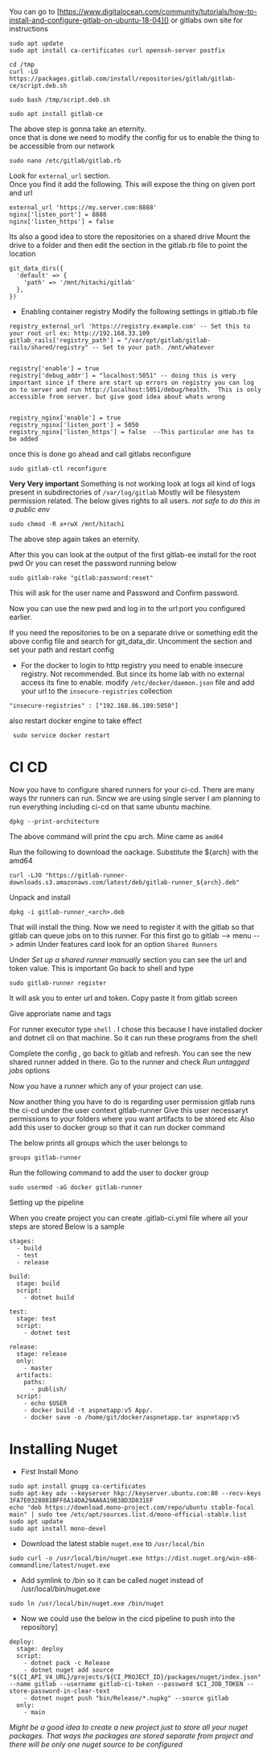 You can go to [https://www.digitalocean.com/community/tutorials/how-to-install-and-configure-gitlab-on-ubuntu-18-04]() or gitlabs own site for instructions


```
sudo apt update
sudo apt install ca-certificates curl openssh-server postfix
```

```
cd /tmp
curl -LO https://packages.gitlab.com/install/repositories/gitlab/gitlab-ce/script.deb.sh
```

```
sudo bash /tmp/script.deb.sh
```

```
sudo apt install gitlab-ce
```

The above step is gonna take an eternity.  
once that is done we need to modify the config for us to enable the thing to be accessible from our network

```
sudo nano /etc/gitlab/gitlab.rb
```

Look for `external_url` section.  
Once you find it add the following.  This will expose the thing on given port and url
```
external_url 'https://my.server.com:8888'
nginx['listen_port'] = 8888
nginx['listen_https'] = false
```

Its also a good idea to store the repositories on a shared drive
Mount the drive to a folder and then edit the section in the gitlab.rb file to point the location
```
git_data_dirs({
  'default' => {
    'path' => '/mnt/hitachi/gitlab'
  },
})
```

* Enabling container registry
Modify the following settings in gitlab.rb file
```
registry_external_url 'https://registry.example.com' -- Set this to your root url ex: http://192.168.33.109
gitlab_rails['registry_path'] = "/var/opt/gitlab/gitlab-rails/shared/registry" -- Set to your path. /mnt/whatever


registry['enable'] = true
registry['debug_addr'] = "localhost:5051" -- doing this is very important since if there are start up errors on registry you can log on to server and run http://localhost:5051/debug/health.  This is only accessible from server. but give good idea about whats wrong


registry_nginx['enable'] = true
registry_nginx['listen_port'] = 5050
registry_nginx['listen_https'] = false  --This particular one has to be added
```

once this is done go ahead and call gitlabs reconfigure

```
sudo gitlab-ctl reconfigure
```

**Very Very important**
Something is not working look at logs
all kind of logs present in subdirectories of `/var/log/gitlab`
Mostly will be filesystem permission related. The below gives rights to all users. *not safe to do this in a public env*
```
sudo chmod -R a+rwX /mnt/hitachi 
```

The above step again takes an eternity.  

After this you can look at the output of the first gitlab-ee install for the root pwd
Or you can reset the password running below

```
sudo gitlab-rake "gitlab:password:reset"
```
This will ask for the user name and Password and Confirm password.  

Now you can use the new pwd and log in to the url:port you configured earlier.


If you need the repositories to be on a separate drive or something edit the above config file and search for git_data_dir. Uncomment the section and set your path and restart config

* For the docker to login to http registry you need to enable insecure registry. Not recommended. But since its home lab with no external access its fine to enable. modify `/etc/docker/daemon.json` file and add your url to the `insecure-registries` collection
```
"insecure-registries" : ["192.168.86.109:5050"]
```

also restart docker engine to take effect
```
 sudo service docker restart 
```

# CI CD
Now you have to configure shared runners for your ci-cd. 
There are many ways thr runners can run. 
Sincw we are using single server I am planning to run everything including ci-cd on that same ubuntu machine. 

```
dpkg --print-architecture 
```
The above command will print the cpu arch.
Mine came as `amd64`

Run the following to download the oackage. 
Substitute the ${arch} with the amd64
```
curl -LJO "https://gitlab-runner-downloads.s3.amazonaws.com/latest/deb/gitlab-runner_${arch}.deb"
```

Unpack and install
```
dpkg -i gitlab-runner_<arch>.deb
```

That will install the thing.
Now we need to register it with the gitlab so that gitlab can queue jobs on to this runner.
For this first go to gitlab --> menu --> admin
Under features card look for an option `Shared Runners`

Under *Set up a shared runner manually* section you can see the url and token value. This is important
Go back to shell and type
```
sudo gitlab-runner register
```

It will ask you to enter url and token. Copy paste it from gitlab screen

Give approriate name and tags

For runner executor type `shell` . I chose this because I have installed docker and dotnet cli on that machine. 
So it can run these programs from the shell

Complete the config , go back to gitlab and refresh.
You can see the new shared runner added in there.
Go to the runner and check *Run untagged jobs* options 

Now you have a runner which any of your project can use.


Now another thing you have to do is regarding user permission
gitlab runs the ci-cd under the user context gitlab-runner
Give this user necessaryt permissions to your folders where you want artifacts to be stored etc
Also add this user to docker group so that it can run docker command

The below prints all groups which the user belongs to
```
groups gitlab-runner
```

Run the following command to add the user to docker group
```
sudo usermod -aG docker gitlab-runner
```


Setting up the pipeline

When you create project you can create .gitlab-ci.yml file where all your steps are stored
Below is a sample

```
stages:
  - build
  - test
  - release

build:
  stage: build
  script:
    - dotnet build 

test:
  stage: test
  script:
    - dotnet test

release:
  stage: release
  only:
    - master
  artifacts:
    paths:
      - publish/
  script:
    - echo $USER
    - docker build -t aspnetapp:v5 App/.
    - docker save -o /home/git/docker/aspnetapp.tar aspnetapp:v5
```


# Installing Nuget 
* First Install Mono
```
sudo apt install gnupg ca-certificates
sudo apt-key adv --keyserver hkp://keyserver.ubuntu.com:80 --recv-keys 3FA7E0328081BFF6A14DA29AA6A19B38D3D831EF
echo "deb https://download.mono-project.com/repo/ubuntu stable-focal main" | sudo tee /etc/apt/sources.list.d/mono-official-stable.list
sudo apt update
sudo apt install mono-devel
```

* Download the latest stable `nuget.exe` to `/usr/local/bin`
```
sudo curl -o /usr/local/bin/nuget.exe https://dist.nuget.org/win-x86-commandline/latest/nuget.exe
```

* Add symlink to /bin so it can be called nuget instead of /usr/local/bin/nuget.exe
```
sudo ln /usr/local/bin/nuget.exe /bin/nuget
```

* Now we could use the below in the cicd pipeline to push into the repository]
```
deploy:
  stage: deploy
  script:
    - dotnet pack -c Release
    - dotnet nuget add source "${CI_API_V4_URL}/projects/${CI_PROJECT_ID}/packages/nuget/index.json" --name gitlab --username gitlab-ci-token --password $CI_JOB_TOKEN --store-password-in-clear-text
    - dotnet nuget push "bin/Release/*.nupkg" --source gitlab
  only:
    - main
```

*Might be a good idea to create a new project just to store all your nuget packages. That ways the packages are stored separate from project and there will be only one nuget source to be configured*

